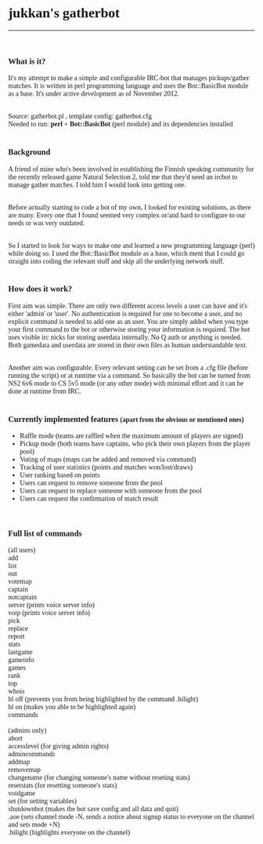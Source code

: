 <font face="Cambria">

<font face="Candara">   <h1>jukkan's gatherbot</h1>     </font>
<hr>
<br>
<font face="Candara">   <h3>What is it?</h3>    </font>
It's my attempt to make a simple and configurable IRC-bot that manages pickups/gather matches. It is written in perl programming language and uses the Bot::BasicBot module as a base. It's under active development as of November 2012. <br><br>

Source:
<a href="gatherbot.pl" style="text-decoration:none"><font face="Candara">gatherbot.pl</font></a>
, template config:
<a href="gatherbot.cfg" style="text-decoration:none"><font face="Candara">gatherbot.cfg</font></a>
<br>
Needed to run: <b>perl</b> + <b>Bot::BasicBot</b> (perl module) and its dependencies installed
<br><br>

<font face="Candara">   <h3>Background</h3>     </font>
A friend of mine who's been involved in establishing the Finnish speaking community for the recently released game Natural Selection 2, told me that they'd need an ircbot to manage gather matches. I told him I would look into getting one.<br><br>

Before actually starting to code a bot of my own, I looked for existing solutions, as there are many. Every one that I found seemed very complex or/and hard to configure to our needs or was very outdated.<br><br>

So I started to look for ways to make one and learned a new programming language (perl) while doing so. I used the Bot::BasicBot module as a base, which ment that I could go straight into coding the relevant stuff and skip all the underlying network stuff.<br><br>


<font face="Candara">   <h3>How does it work?</h3>   </font>
First aim was simple. There are only two different access levels a user can have and it's either 'admin' or 'user'. No authentication is required for one to become a user, and no explicit command is needed to add one as an user. You are simply added when you type your first command to the bot or otherwise storing your information is required. The bot uses visible irc nicks for storing userdata internally. No Q auth or anything is needed. Both gamedata and userdata are stored in their own files as human understandable text.<br><br>

Another aim was configurable. Every relevant setting can be set from a .cfg file (before running the script) or at runtime via a command. So basically the bot can be turned from NS2 6v6 mode to CS 5v5 mode (or any other mode) with minimal effort and it can be done at runtime from IRC.<br><br>


<font face="Candara">   <h3>Currently implemented features <small>(apart from the obvious or mentioned ones)</small></h3>   </font>
<ul>
<li>Raffle mode (teams are raffled when the maximum amount of players are signed)</li>
<li>Pickup mode (both teams have captains, who pick their own players from the player pool)</li>
<li>Voting of maps (maps can be added and removed via command)</li>
<li>Tracking of user statistics (points and matches won/lost/draws)</li>
<li>User ranking based on points</li>
<li>Users can request to remove someone from the pool</li>
<li>Users can request to replace someone with someone from the pool</li>
<li>Users can request the confirmation of match result</li>
</ul><br>

<font face="Candara">   <h3>Full list of commands</h3>  </font>
(all users)<br>
add<br>
list<br>
out<br>
votemap<br>
captain<br>
notcaptain<br>
server (prints voice server info)<br>
voip (prints voice server info)<br>
pick<br>
replace<br>
report<br>
stats<br>
lastgame<br>
gameinfo<br>
games<br>
rank<br>
top<br>
whois<br>
hl off (prevents you from being highlighted by the command .hilight)<br>
hl on (makes you able to be highlighted again)<br>
commands<br>
<br>
(admins only)<br>
abort<br>
accesslevel (for giving admin rights)<br>
admincommands<br>
addmap<br>
removemap<br>
changename (for changing someone's name without reseting stats)<br>
resetstats (for resetting someone's stats)<br>
voidgame<br>
set (for setting variables)<br>
shutdownbot (makes the bot save config and all data and quit)<br>
.aoe (sets channel mode -N, sends a notice about signup status to everyone on the channel and sets mode +N)<br>
.hilight (highlights everyone on the channel)<br>

<br>
<br>
<br>
</font>
